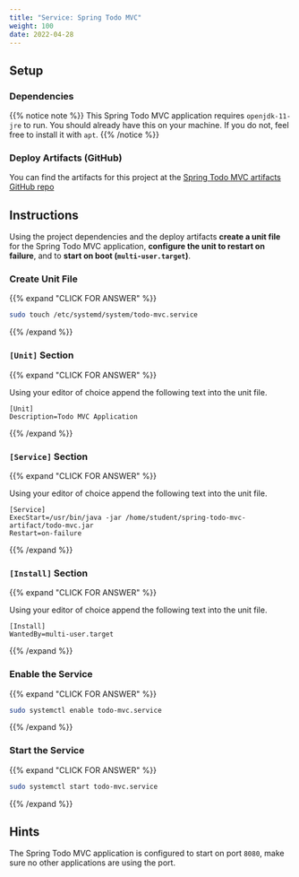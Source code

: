 ```yaml
---
title: "Service: Spring Todo MVC"
weight: 100
date: 2022-04-28
---
```


## Setup

### Dependencies

{{% notice note %}}
This Spring Todo MVC application requires `openjdk-11-jre` to run. You should already have this on your machine. If you do not, feel free to install it with `apt`.
{{% /notice %}}

### Deploy Artifacts (GitHub)

You can find the artifacts for this project at the [Spring Todo MVC artifacts GitHub repo](https://github.com/LaunchCodeTechnicalTraining/spring-todo-mvc-artifact)

## Instructions

Using the project dependencies and the deploy artifacts **create a unit file** for the Spring Todo MVC application, **configure the unit to restart on failure**, and to **start on boot (`multi-user.target`)**.

### Create Unit File

{{% expand "CLICK FOR ANSWER" %}}
```bash
sudo touch /etc/systemd/system/todo-mvc.service
```
{{% /expand %}}

### `[Unit]` Section

{{% expand "CLICK FOR ANSWER" %}}

Using your editor of choice append the following text into the unit file.

```systemd
[Unit]
Description=Todo MVC Application
```
{{% /expand %}}

### `[Service]` Section

{{% expand "CLICK FOR ANSWER" %}}

Using your editor of choice append the following text into the unit file.

```systemd
[Service]
ExecStart=/usr/bin/java -jar /home/student/spring-todo-mvc-artifact/todo-mvc.jar
Restart=on-failure
```
{{% /expand %}}

### `[Install]` Section

{{% expand "CLICK FOR ANSWER" %}}

Using your editor of choice append the following text into the unit file.

```systemd
[Install]
WantedBy=multi-user.target
```
{{% /expand %}}

### Enable the Service

{{% expand "CLICK FOR ANSWER" %}}
```bash
sudo systemctl enable todo-mvc.service
```
{{% /expand %}}

### Start the Service

{{% expand "CLICK FOR ANSWER" %}}
```bash
sudo systemctl start todo-mvc.service
```
{{% /expand %}}

## Hints

The Spring Todo MVC application is configured to start on port `8080`, make sure no other applications are using the port.